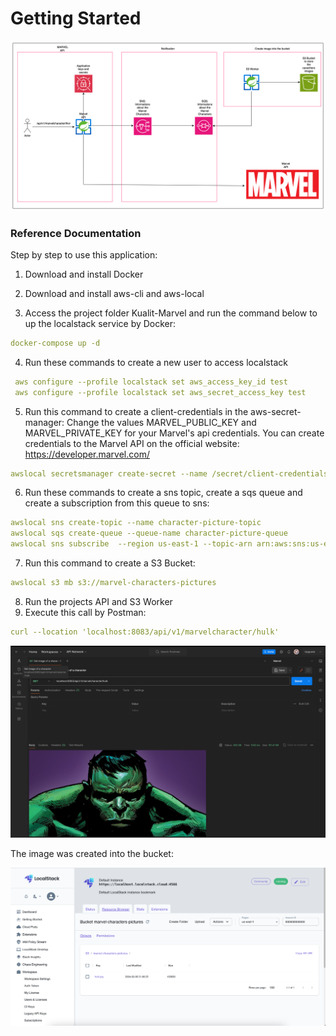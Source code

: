 # Getting Started


![img_3.png](img_3.png)

### Reference Documentation

Step by step to use this application:

1. Download and install Docker
2. Download and install aws-cli and aws-local


3. Access the project folder Kualit-Marvel and run the command below to up the localstack service by Docker:
```yml
docker-compose up -d
```
4. Run these commands to create a new user to access localstack

```yml
 aws configure --profile localstack set aws_access_key_id test
 aws configure --profile localstack set aws_secret_access_key test
```
5. Run this command to create a client-credentials in the aws-secret-manager:
   Change the values MARVEL_PUBLIC_KEY and MARVEL_PRIVATE_KEY for your Marvel's api credentials.
   You can create credentials to the Marvel API on the official website:
   https://developer.marvel.com/

```yml
awslocal secretsmanager create-secret --name /secret/client-credentials  --secret-string "{\"client-marvel-public-key\":\"MARVEL_PUBLIC_KEY\", \"client-marvel-private-key\":\"MARVEL_PRIVATE_KEY\"}"
```

6. Run these commands to create a sns topic, create a sqs queue and create a subscription from this queue to sns:

```yml
awslocal sns create-topic --name character-picture-topic
awslocal sqs create-queue --queue-name character-picture-queue
awslocal sns subscribe  --region us-east-1 --topic-arn arn:aws:sns:us-east-1:000000000000:character-picture-topic --protocol sqs --notification-endpoint arn:aws:sqs:us-east-1:000000000000:character-picture-queue
```

7. Run this command to create a S3 Bucket:

```yml
awslocal s3 mb s3://marvel-characters-pictures
```
8. Run the projects API and S3 Worker
9. Execute this call by Postman:

```yml
curl --location 'localhost:8083/api/v1/marvelcharacter/hulk'
```

![img.png](img.png)

The image was created into the bucket:

![img_1.png](img_1.png)

